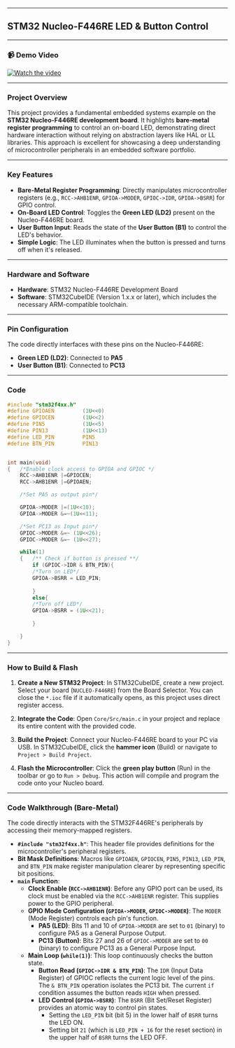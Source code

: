 -----

## STM32 Nucleo-F446RE LED & Button Control

-----

### 📹 Demo Video

[![Watch the video](https://img.shields.io/badge/Watch-Video-blue)](https://drive.google.com/file/d/1dwYv9QqkCEuEoeAFwyfsn6z3Ukuloxz3/view?usp=drivesdk)

-----
### Project Overview

This project provides a fundamental embedded systems example on the **STM32 Nucleo-F446RE development board**. It highlights **bare-metal register programming** to control an on-board LED, demonstrating direct hardware interaction without relying on abstraction layers like HAL or LL libraries. This approach is excellent for showcasing a deep understanding of microcontroller peripherals in an embedded software portfolio.

-----

### Key Features

  * **Bare-Metal Register Programming**: Directly manipulates microcontroller registers (e.g., `RCC->AHB1ENR`, `GPIOA->MODER`, `GPIOC->IDR`, `GPIOA->BSRR`) for GPIO control.
  * **On-Board LED Control**: Toggles the **Green LED (LD2)** present on the Nucleo-F446RE board.
  * **User Button Input**: Reads the state of the **User Button (B1)** to control the LED's behavior.
  * **Simple Logic**: The LED illuminates when the button is pressed and turns off when it's released.

-----

### Hardware and Software

  * **Hardware**: STM32 Nucleo-F446RE Development Board
  * **Software**: STM32CubeIDE (Version 1.x.x or later), which includes the necessary ARM-compatible toolchain.

-----

### Pin Configuration

The code directly interfaces with these pins on the Nucleo-F446RE:

  * **Green LED (LD2)**: Connected to **PA5**
  * **User Button (B1)**: Connected to **PC13**

-----

### Code

```c
#include "stm32f4xx.h"
#define GPIOAEN			(1U<<0)
#define GPIOCEN			(1U<<2)
#define PIN5			(1U<<5)
#define PIN13			(1U<<13)
#define LED_PIN			PIN5
#define BTN_PIN			PIN13


int main(void)
{	/*Enable clock access to GPIOA and GPIOC */
	RCC->AHB1ENR |=GPIOCEN;
	RCC->AHB1ENR |=GPIOAEN;

	/*Set PA5 as output pin*/

	GPIOA->MODER |=(1U<<10);
	GPIOA->MODER &=~(1U<<11);

	/*Set PC13 as Input pin*/
	GPIOC->MODER &=~ (1U<<26);
	GPIOC->MODER &=~ (1U<<27);

	while(1)
	{	/** Check if button is pressed **/
		if (GPIOC->IDR & BTN_PIN){
		/*Turn on LED*/
		GPIOA->BSRR = LED_PIN;
		
		}
		else{
		/*Turn off LED*/	
		GPIOA->BSRR = (1U<<21);
		
		}

	}
}

```

-----

### How to Build & Flash

1.  **Create a New STM32 Project**:
    In STM32CubeIDE, create a new project. Select your board (`NUCLEO-F446RE`) from the Board Selector. You can close the `*.ioc` file if it automatically opens, as this project uses direct register access.

2.  **Integrate the Code**:
    Open `Core/Src/main.c` in your project and replace its entire content with the provided code.

3.  **Build the Project**:
    Connect your Nucleo-F446RE board to your PC via USB. In STM32CubeIDE, click the **hammer icon** (Build) or navigate to `Project > Build Project`.

4.  **Flash the Microcontroller**:
    Click the **green play button** (Run) in the toolbar or go to `Run > Debug`. This action will compile and program the code onto your Nucleo board.

-----

### Code Walkthrough (Bare-Metal)

The code directly interacts with the STM32F446RE's peripherals by accessing their memory-mapped registers.

  * **`#include "stm32f4xx.h"`**: This header file provides definitions for the microcontroller's peripheral registers.
  * **Bit Mask Definitions**: Macros like `GPIOAEN`, `GPIOCEN`, `PIN5`, `PIN13`, `LED_PIN`, and `BTN_PIN` make register manipulation clearer by representing specific bit positions.
  * **`main` Function**:
      * **Clock Enable (`RCC->AHB1ENR`)**: Before any GPIO port can be used, its clock must be enabled via the `RCC->AHB1ENR` register. This supplies power to the GPIO peripheral.
      * **GPIO Mode Configuration (`GPIOA->MODER`, `GPIOC->MODER`)**: The `MODER` (Mode Register) controls each pin's function.
          * **PA5 (LED)**: Bits 11 and 10 of `GPIOA->MODER` are set to `01` (binary) to configure PA5 as a General Purpose Output.
          * **PC13 (Button)**: Bits 27 and 26 of `GPIOC->MODER` are set to `00` (binary) to configure PC13 as a General Purpose Input.
      * **Main Loop (`while(1)`)**: This loop continuously checks the button state.
          * **Button Read (`GPIOC->IDR & BTN_PIN`)**: The `IDR` (Input Data Register) of GPIOC reflects the current logic level of the pins. The `& BTN_PIN` operation isolates the PC13 bit. The current `if` condition assumes the button reads `HIGH` when pressed.
          * **LED Control (`GPIOA->BSRR`)**: The `BSRR` (Bit Set/Reset Register) provides an atomic way to control pin states.
              * Setting the `LED_PIN` bit (bit 5) in the lower half of `BSRR` turns the LED ON.
              * Setting bit `21` (which is `LED_PIN + 16` for the reset section) in the upper half of `BSRR` turns the LED OFF.


